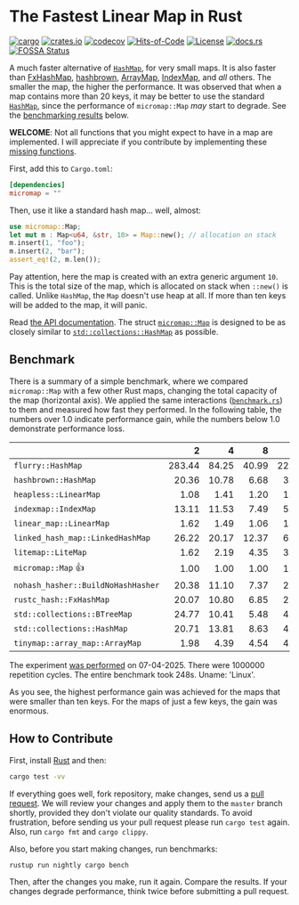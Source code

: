 # The Fastest Linear Map in Rust

[![cargo](https://github.com/yegor256/micromap/actions/workflows/cargo.yml/badge.svg)](https://github.com/yegor256/micromap/actions/workflows/cargo.yml)
[![crates.io](https://img.shields.io/crates/v/micromap.svg)](https://crates.io/crates/micromap)
[![codecov](https://codecov.io/gh/yegor256/micromap/branch/master/graph/badge.svg)](https://codecov.io/gh/yegor256/micromap)
[![Hits-of-Code](https://hitsofcode.com/github/yegor256/micromap)](https://hitsofcode.com/view/github/yegor256/micromap)
[![License](https://img.shields.io/badge/license-MIT-green.svg)](https://github.com/yegor256/micromap/blob/master/LICENSE.txt)
[![docs.rs](https://img.shields.io/docsrs/micromap)](https://docs.rs/micromap/latest/micromap/)
[![FOSSA Status](https://app.fossa.com/api/projects/git%2Bgithub.com%2Fyegor256%2Fmicromap.svg?type=shield&issueType=license)](https://app.fossa.com/projects/git%2Bgithub.com%2Fyegor256%2Fmicromap?ref=badge_shield&issueType=license)

A much faster alternative of
[`HashMap`](https://doc.rust-lang.org/std/collections/struct.HashMap.html),
for very small maps.
It is also faster than
[FxHashMap](https://github.com/rust-lang/rustc-hash),
[hashbrown](https://github.com/rust-lang/hashbrown),
[ArrayMap](https://github.com/robjtede/tinymap),
[IndexMap](https://crates.io/crates/indexmap),
and _all_ others.
The smaller the map, the higher the performance.
It was observed that when a map contains more than 20 keys,
it may be better to use the standard
[`HashMap`](https://doc.rust-lang.org/std/collections/struct.HashMap.html),
since the performance of `micromap::Map` _may_ start to degrade.
See the [benchmarking results](#benchmark) below.

**WELCOME**:
Not all functions that you might expect to have in a map are implemented.
I will appreciate if you contribute by implementing these
[missing functions](https://github.com/yegor256/micromap/issues).

First, add this to `Cargo.toml`:

```toml
[dependencies]
micromap = ""
```

Then, use it like a standard hash map... well, almost:

```rust
use micromap::Map;
let mut m : Map<u64, &str, 10> = Map::new(); // allocation on stack
m.insert(1, "foo");
m.insert(2, "bar");
assert_eq!(2, m.len());
```

Pay attention, here the map is created with an extra generic argument `10`.
This is the total size of the map, which is allocated on stack when `::new()`
is called. Unlike `HashMap`, the `Map` doesn't use heap at all. If more than
ten keys will be added to the map, it will panic.

Read [the API documentation](https://docs.rs/micromap/latest/micromap/).
The struct
[`micromap::Map`](https://docs.rs/micromap/latest/micromap/struct.Map.html)
is designed to be as closely similar to
[`std::collections::HashMap`][std] as possible.

## Benchmark

There is a summary of a simple benchmark, where we compared `micromap::Map` with
a few other Rust maps, changing the total capacity of the map (horizontal axis).
We applied the same interactions
([`benchmark.rs`][rs])
to them and measured how fast they performed. In the following table,
the numbers over 1.0 indicate performance gain,
while the numbers below 1.0 demonstrate performance loss.

<!-- benchmark -->
| | 2 | 4 | 8 | 16 | 32 | 64 | 128 |
| --- | --: | --: | --: | --: | --: | --: | --: |
| `flurry::HashMap` | 283.44 | 84.25 | 40.99 | 22.93 | 11.46 | 5.17 | 2.50 |
| `hashbrown::HashMap` | 20.36 | 10.78 | 6.68 | 3.24 | 1.48 | 0.65 | 0.30 |
| `heapless::LinearMap` | 1.08 | 1.41 | 1.20 | 1.23 | 1.04 | 1.05 | 0.86 |
| `indexmap::IndexMap` | 13.11 | 11.53 | 7.49 | 5.94 | 2.18 | 0.94 | 0.44 |
| `linear_map::LinearMap` | 1.62 | 1.49 | 1.06 | 1.10 | 1.01 | 1.15 | 1.02 |
| `linked_hash_map::LinkedHashMap` | 26.22 | 20.17 | 12.37 | 6.73 | 3.46 | 1.59 | 0.70 |
| `litemap::LiteMap` | 1.62 | 2.19 | 4.35 | 3.18 | 2.23 | 0.96 | 0.52 |
| `micromap::Map` 👍 | 1.00 | 1.00 | 1.00 | 1.00 | 1.00 | 1.00 | 1.00 |
| `nohash_hasher::BuildNoHashHasher` | 20.38 | 11.10 | 7.37 | 2.97 | 1.50 | 0.65 | 0.32 |
| `rustc_hash::FxHashMap` | 20.07 | 10.80 | 6.85 | 2.95 | 1.28 | 0.61 | 0.28 |
| `std::collections::BTreeMap` | 24.77 | 10.41 | 5.48 | 4.30 | 2.44 | 1.13 | 0.63 |
| `std::collections::HashMap` | 20.71 | 13.81 | 8.63 | 4.70 | 2.64 | 1.07 | 0.51 |
| `tinymap::array_map::ArrayMap` | 1.98 | 4.39 | 4.54 | 4.83 | 4.34 | 4.34 | 3.91 |

The experiment [was performed][action] on 07-04-2025.
There were 1000000 repetition cycles.
The entire benchmark took 248s.
Uname: 'Linux'.

<!-- benchmark -->

As you see, the highest performance gain was achieved for the maps that
were smaller than ten keys.
For the maps of just a few keys, the gain was enormous.

## How to Contribute

First, install [Rust](https://www.rust-lang.org/tools/install) and then:

```bash
cargo test -vv
```

If everything goes well, fork repository, make changes, send us a
[pull request](https://www.yegor256.com/2014/04/15/github-guidelines.html).
We will review your changes and apply them to the `master` branch shortly,
provided they don't violate our quality standards. To avoid frustration,
before sending us your pull request please run `cargo test` again. Also,
run `cargo fmt` and `cargo clippy`.

Also, before you start making changes, run benchmarks:

```bash
rustup run nightly cargo bench
```

Then, after the changes you make, run it again. Compare the results.
If your changes
degrade performance, think twice before submitting a pull request.

[std]: https://doc.rust-lang.org/std/collections/struct.HashMap.html
[rs]: https://github.com/yegor256/micromap/blob/master/tests/benchmark.rs
[action]: https://github.com/yegor256/micromap/actions/workflows/benchmark.yml
